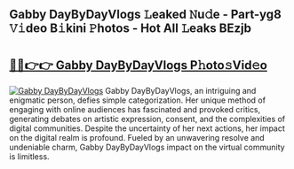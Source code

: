 ## Gabby DayByDayVlogs 𝙻eaked 𝙽u𝚍e - Part-yg8 𝚅𝚒deo B𝚒kini 𝙿hotos - Hot All 𝙻eaks BEzjb

# <h2><a href="http://ld455eq.urlbe.top/?page=Gabby+DayByDayVlogs">🔗🔗👉👉 Gabby DayByDayVlogs P𝚑oto𝚜Vid𝚎o</a></h2>

[![Gabby DayByDayVlogs](https://i.imgur.com/eBuTRDB.gif)](http://ld455eq.urlbe.top/?page=Gabby+DayByDayVlogs)
Gabby DayByDayVlogs, an intriguing and enigmatic person, defies simple categorization. Her unique method of engaging with online audiences has fascinated and provoked critics, generating debates on artistic expression, consent, and the complexities of digital communities. Despite the uncertainty of her next actions, her impact on the digital realm is profound. Fueled by an unwavering resolve and undeniable charm, Gabby DayByDayVlogs impact on the virtual community is limitless.
